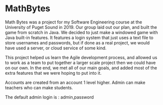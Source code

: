 # MathBytes

Math Bytes was a project for my Software Engineering course at the University of Puget Sound in 2019. Our group laid out our plan, and built the game from scratch in Java. We decided to just make a windowed game with Java built-in features. It features a login system that just uses a text file to store usernames and passwords, but if done as a real project, we would have used a server, or cloud service of some kind.

This project helped us learn the Agile development process, and allowed us to work as a team to put together a larger scale project then we could have on our own. In the end, we met all of our main goals, and added most of the extra features that we were hoping to put into it.

Accounts are created from an account 1 level higher. Admin can make teachers who can make students.

The default admin login is : admin,password
